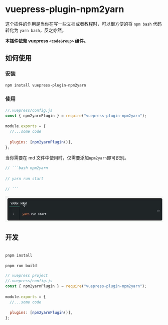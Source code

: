 # vuepress-plugin-npm2yarn

这个插件的作用是当你在写一些文档或者教程时，可以很方便的将 `npm bash` 代码转化为 `yarn bash`，反之亦然。

**本插件依赖 vuepress `<codeGroup>` 组件。**

## 如何使用

### 安装

```bash
npm install vuepress-plugin-npm2yarn
```

### 使用

```js
//.vuepress/config.js
const { npm2yarnPlugin } = require("vuepress-plugin-npm2yarn");

module.exports = {
  //...some code

  plugins: [npm2yarnPlugin()],
};
```

当你需要在 md 文件中使用时，仅需要添加`npm2yarn`即可识别。

````js
// ```bash npm2yarn

// yarn run start

// ```
````

![use](./asset/image/use.gif)

## 开发

```js

pnpm install

pnpm run build

```

```js
// vuepress project
//.vuepress/config.js
const { npm2yarnPlugin } = require("vuepress-plugin-npm2yarn");

module.exports = {
  //...some code

  plugins: [npm2yarnPlugin()],
};
```
